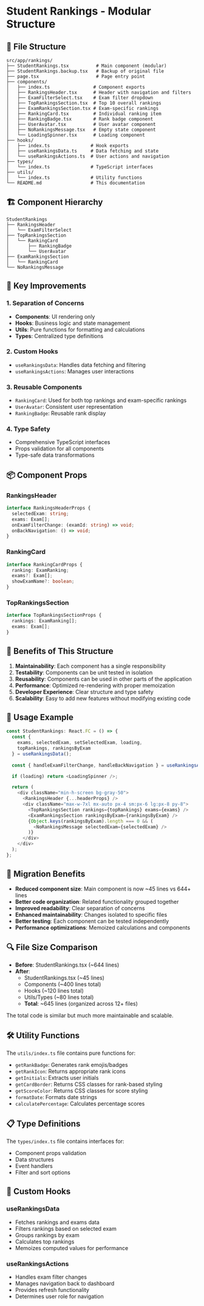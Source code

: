 # Student Rankings - Modular Structure

## 📁 File Structure

```
src/app/rankings/
├── StudentRankings.tsx          # Main component (modular)
├── StudentRankings.backup.tsx   # Backup of original file
├── page.tsx                     # Page entry point
├── components/
│   ├── index.ts                # Component exports
│   ├── RankingsHeader.tsx      # Header with navigation and filters
│   ├── ExamFilterSelect.tsx    # Exam filter dropdown
│   ├── TopRankingsSection.tsx  # Top 10 overall rankings
│   ├── ExamRankingsSection.tsx # Exam-specific rankings
│   ├── RankingCard.tsx         # Individual ranking item
│   ├── RankingBadge.tsx        # Rank badge component
│   ├── UserAvatar.tsx          # User avatar component
│   ├── NoRankingsMessage.tsx   # Empty state component
│   └── LoadingSpinner.tsx      # Loading component
├── hooks/
│   ├── index.ts               # Hook exports
│   ├── useRankingsData.ts     # Data fetching and state
│   └── useRankingsActions.ts  # User actions and navigation
├── types/
│   └── index.ts               # TypeScript interfaces
├── utils/
│   └── index.ts               # Utility functions
└── README.md                  # This documentation
```

## 🏗️ Component Hierarchy

```
StudentRankings
├── RankingsHeader
│   └── ExamFilterSelect
├── TopRankingsSection
│   └── RankingCard
│       ├── RankingBadge
│       └── UserAvatar
├── ExamRankingsSection
│   └── RankingCard
└── NoRankingsMessage
```

## 🔧 Key Improvements

### 1. **Separation of Concerns**
- **Components**: UI rendering only
- **Hooks**: Business logic and state management
- **Utils**: Pure functions for formatting and calculations
- **Types**: Centralized type definitions

### 2. **Custom Hooks**
- `useRankingsData`: Handles data fetching and filtering
- `useRankingsActions`: Manages user interactions

### 3. **Reusable Components**
- `RankingCard`: Used for both top rankings and exam-specific rankings
- `UserAvatar`: Consistent user representation
- `RankingBadge`: Reusable rank display

### 4. **Type Safety**
- Comprehensive TypeScript interfaces
- Props validation for all components
- Type-safe data transformations

## 📦 Component Props

### RankingsHeader
```typescript
interface RankingsHeaderProps {
  selectedExam: string;
  exams: Exam[];
  onExamFilterChange: (examId: string) => void;
  onBackNavigation: () => void;
}
```

### RankingCard
```typescript
interface RankingCardProps {
  ranking: ExamRanking;
  exams?: Exam[];
  showExamName?: boolean;
}
```

### TopRankingsSection
```typescript
interface TopRankingsSectionProps {
  rankings: ExamRanking[];
  exams: Exam[];
}
```

## 🎯 Benefits of This Structure

1. **Maintainability**: Each component has a single responsibility
2. **Testability**: Components can be unit tested in isolation
3. **Reusability**: Components can be used in other parts of the application
4. **Performance**: Optimized re-rendering with proper memoization
5. **Developer Experience**: Clear structure and type safety
6. **Scalability**: Easy to add new features without modifying existing code

## 🚀 Usage Example

```typescript
const StudentRankings: React.FC = () => {
  const { 
    exams, selectedExam, setSelectedExam, loading,
    topRankings, rankingsByExam
  } = useRankingsData();
  
  const { handleExamFilterChange, handleBackNavigation } = useRankingsActions(setSelectedExam);

  if (loading) return <LoadingSpinner />;

  return (
    <div className="min-h-screen bg-gray-50">
      <RankingsHeader {...headerProps} />
      <div className="max-w-7xl mx-auto px-4 sm:px-6 lg:px-8 py-8">
        <TopRankingsSection rankings={topRankings} exams={exams} />
        <ExamRankingsSection rankingsByExam={rankingsByExam} />
        {Object.keys(rankingsByExam).length === 0 && (
          <NoRankingsMessage selectedExam={selectedExam} />
        )}
      </div>
    </div>
  );
};
```

## 🔄 Migration Benefits

- **Reduced component size**: Main component is now ~45 lines vs 644+ lines
- **Better code organization**: Related functionality grouped together
- **Improved readability**: Clear separation of concerns
- **Enhanced maintainability**: Changes isolated to specific files
- **Better testing**: Each component can be tested independently
- **Performance optimizations**: Memoized calculations and components

## 🔍 File Size Comparison

- **Before**: StudentRankings.tsx (~644 lines)
- **After**: 
  - StudentRankings.tsx (~45 lines)
  - Components (~400 lines total)
  - Hooks (~120 lines total)
  - Utils/Types (~80 lines total)
  - **Total**: ~645 lines (organized across 12+ files)

The total code is similar but much more maintainable and scalable.

## 🛠️ Utility Functions

The `utils/index.ts` file contains pure functions for:
- `getRankBadge`: Generates rank emojis/badges
- `getRankIcon`: Returns appropriate rank icons
- `getInitials`: Extracts user initials
- `getCardBorder`: Returns CSS classes for rank-based styling
- `getScoreColor`: Returns CSS classes for score styling
- `formatDate`: Formats date strings
- `calculatePercentage`: Calculates percentage scores

## 📋 Type Definitions

The `types/index.ts` file contains interfaces for:
- Component props validation
- Data structures
- Event handlers
- Filter and sort options

## 🎯 Custom Hooks

### useRankingsData
- Fetches rankings and exams data
- Filters rankings based on selected exam
- Groups rankings by exam
- Calculates top rankings
- Memoizes computed values for performance

### useRankingsActions
- Handles exam filter changes
- Manages navigation back to dashboard
- Provides refresh functionality
- Determines user role for navigation
